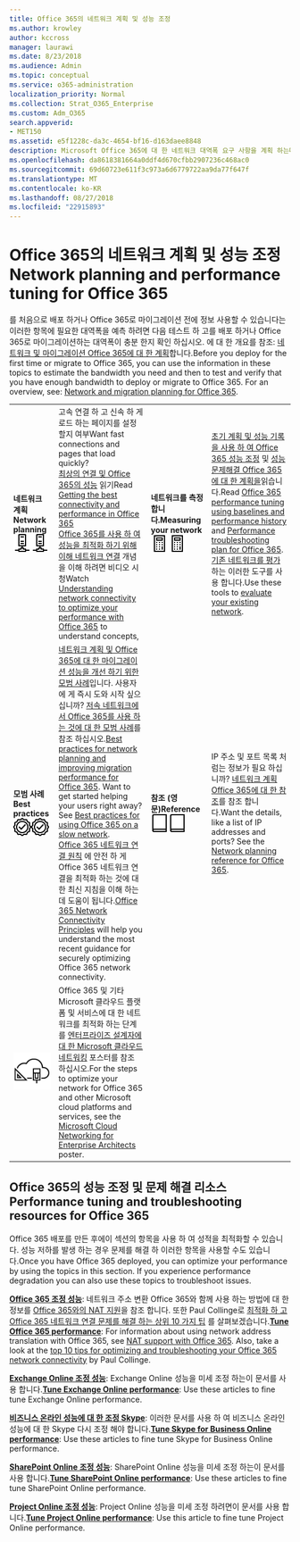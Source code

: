 ```yaml
---
title: Office 365의 네트워크 계획 및 성능 조정
ms.author: krowley
author: kccross
manager: laurawi
ms.date: 8/23/2018
ms.audience: Admin
ms.topic: conceptual
ms.service: o365-administration
localization_priority: Normal
ms.collection: Strat_O365_Enterprise
ms.custom: Adm_O365
search.appverid:
- MET150
ms.assetid: e5f1228c-da3c-4654-bf16-d163daee8848
description: Microsoft Office 365에 대 한 네트워크 대역폭 요구 사항을 계획 하는데 도움이 됩니다. 배포 하면 미세 조정 하려면 여기를 반환 하 고 Office 365 성능 문제를 해결 합니다.
ms.openlocfilehash: da8618381664a0ddf4d670cfbb2907236c468ac0
ms.sourcegitcommit: 69d60723e611f3c973a6d6779722aa9da77f647f
ms.translationtype: MT
ms.contentlocale: ko-KR
ms.lasthandoff: 08/27/2018
ms.locfileid: "22915893"
---
```

# <a name="network-planning-and-performance-tuning-for-office-365"></a><span data-ttu-id="dfe70-104">Office 365의 네트워크 계획 및 성능 조정</span><span class="sxs-lookup"><span data-stu-id="dfe70-104">Network planning and performance tuning for Office 365</span></span>
<span data-ttu-id="dfe70-p102">를 처음으로 배포 하거나 Office 365로 마이그레이션 전에 정보 사용할 수 있습니다는 이러한 항목에 필요한 대역폭을 예측 하려면 다음 테스트 하 고를 배포 하거나 Office 365로 마이그레이션하는 대역폭이 충분 한지 확인 하십시오. 에 대 한 개요를 참조: [네트워크 및 마이그레이션 Office 365에 대 한 계획](network-and-migration-planning.md)합니다.</span><span class="sxs-lookup"><span data-stu-id="dfe70-p102">Before you deploy for the first time or migrate to Office 365, you can use the information in these topics to estimate the bandwidth you need and then to test and verify that you have enough bandwidth to deploy or migrate to Office 365. For an overview, see: [Network and migration planning for Office 365](network-and-migration-planning.md).</span></span>
  
|||||
|:-----|:-----|:-----|:-----|
|<span data-ttu-id="dfe70-107">**네트워크 계획**</span><span class="sxs-lookup"><span data-stu-id="dfe70-107">**Network planning**</span></span> <br/> <span data-ttu-id="dfe70-108">![네트워크](media/5e9dcd06-601b-4b28-88dc-f524e7548794.png)</span><span class="sxs-lookup"><span data-stu-id="dfe70-108">![Network](media/5e9dcd06-601b-4b28-88dc-f524e7548794.png)</span></span>           <br/> |<span data-ttu-id="dfe70-109">고속 연결 하 고 신속 하 게 로드 하는 페이지를 설정할지 여부</span><span class="sxs-lookup"><span data-stu-id="dfe70-109">Want fast connections and pages that load quickly?</span></span>  <br/> <span data-ttu-id="dfe70-110">[최상의 연결 및 Office 365의 성능](https://aka.ms/o365perfprinciples) 읽기</span><span class="sxs-lookup"><span data-stu-id="dfe70-110">Read [Getting the best connectivity and performance in Office 365](https://aka.ms/o365perfprinciples)</span></span> <br/> <span data-ttu-id="dfe70-111">[Office 365를 사용 하 여 성능을 최적화 하기 위해 이해 네트워크 연결](https://blogs.office.com/2015/03/04/understanding-network-connectivity-optimize-performance-office-365/) 개념을 이해 하려면 비디오 시청</span><span class="sxs-lookup"><span data-stu-id="dfe70-111">Watch [Understanding network connectivity to optimize your performance with Office 365](https://blogs.office.com/2015/03/04/understanding-network-connectivity-optimize-performance-office-365/) to understand concepts,</span></span>  <br/> |<span data-ttu-id="dfe70-112">**네트워크를 측정합니다.**</span><span class="sxs-lookup"><span data-stu-id="dfe70-112">**Measuring your network**</span></span> <br/> <span data-ttu-id="dfe70-113">![계산기](media/d690a132-4884-40eb-a918-526bb3dff3cc.png)</span><span class="sxs-lookup"><span data-stu-id="dfe70-113">![Calculator](media/d690a132-4884-40eb-a918-526bb3dff3cc.png)</span></span>           <br/> |<span data-ttu-id="dfe70-114">[초기 계획 및 성능 기록을 사용 하 여 Office 365 성능 조정](performance-tuning-using-baselines-and-history.md) 및 [성능 문제해결 Office 365에 대 한 계획을](performance-troubleshooting-plan.md)읽습니다.</span><span class="sxs-lookup"><span data-stu-id="dfe70-114">Read [Office 365 performance tuning using baselines and performance history](performance-tuning-using-baselines-and-history.md) and [Performance troubleshooting plan for Office 365](performance-troubleshooting-plan.md).</span></span>  <br/> <span data-ttu-id="dfe70-115">[기존 네트워크를 평가](network-and-migration-planning.md#calculators)하는 이러한 도구를 사용 합니다.</span><span class="sxs-lookup"><span data-stu-id="dfe70-115">Use these tools to [evaluate your existing network](network-and-migration-planning.md#calculators).</span></span>  <br/> |
|<span data-ttu-id="dfe70-116">**모범 사례**</span><span class="sxs-lookup"><span data-stu-id="dfe70-116">**Best practices**</span></span> <br/> <span data-ttu-id="dfe70-117">![모범 사례](media/2a659a5c-1007-47d3-a6c6-a19e018ab29b.png)</span><span class="sxs-lookup"><span data-stu-id="dfe70-117">![Best practices](media/2a659a5c-1007-47d3-a6c6-a19e018ab29b.png)</span></span>           <br/> |<span data-ttu-id="dfe70-p103">[네트워크 계획 및 Office 365에 대 한 마이그레이션 성능을 개선 하기 위한 모범 사례](network-and-migration-planning.md#BestPractices)입니다. 사용자에 게 즉시 도와 시작 싶으십니까? [저속 네트워크에서 Office 365를 사용 하는 것에 대 한 모범 사례](https://support.office.com/article/fd16c8d2-4799-4c39-8fd7-045f06640166)를 참조 하십시오.</span><span class="sxs-lookup"><span data-stu-id="dfe70-p103">[Best practices for network planning and improving migration performance for Office 365](network-and-migration-planning.md#BestPractices). Want to get started helping your users right away? See [Best practices for using Office 365 on a slow network](https://support.office.com/article/fd16c8d2-4799-4c39-8fd7-045f06640166).  </span></span><br/> <span data-ttu-id="dfe70-121">[Office 365 네트워크 연결 원칙](https://aka.ms/o365networkingprinciples) 에 안전 하 게 Office 365 네트워크 연결을 최적화 하는 것에 대 한 최신 지침을 이해 하는데 도움이 됩니다.</span><span class="sxs-lookup"><span data-stu-id="dfe70-121">[Office 365 Network Connectivity Principles](https://aka.ms/o365networkingprinciples) will help you understand the most recent guidance for securely optimizing Office 365 network connectivity.</span></span>  <br/> |<span data-ttu-id="dfe70-122">**참조 (영문)**</span><span class="sxs-lookup"><span data-stu-id="dfe70-122">**Reference**</span></span> <br/> <span data-ttu-id="dfe70-123">![책 또는 저널](media/56dff3c1-f605-48d8-811f-7d13ce639ecd.png)</span><span class="sxs-lookup"><span data-stu-id="dfe70-123">![Book or Journal](media/56dff3c1-f605-48d8-811f-7d13ce639ecd.png)</span></span>           <br/> |<span data-ttu-id="dfe70-p104">IP 주소 및 포트 목록 처럼는 정보가 필요 하십니까? [네트워크 계획 Office 365에 대 한 참조](network-and-migration-planning.md#NetReference)를 참조 합니다.</span><span class="sxs-lookup"><span data-stu-id="dfe70-p104">Want the details, like a list of IP addresses and ports? See the [Network planning reference for Office 365](network-and-migration-planning.md#NetReference).  </span></span><br/> |
|![Microsoft 클라우드 네트워킹 엔터프라이즈 설계자 포스터 (영문)에 대 한 참조](media/3094be9f-2407-4fa5-896d-aa66ef7b9bb9.png)           <br/> |<span data-ttu-id="dfe70-127">Office 365 및 기타 Microsoft 클라우드 플랫폼 및 서비스에 대 한 네트워크를 최적화 하는 단계를 [엔터프라이즈 설계자에 대 한 Microsoft 클라우드 네트워킹](https://aka.ms/cloudarchnetworking) 포스터를 참조 하십시오.</span><span class="sxs-lookup"><span data-stu-id="dfe70-127">For the steps to optimize your network for Office 365 and other Microsoft cloud platforms and services, see the [Microsoft Cloud Networking for Enterprise Architects](https://aka.ms/cloudarchnetworking) poster.</span></span>  <br/> |
   
## <a name="performance-tuning-and-troubleshooting-resources-for-office-365"></a><span data-ttu-id="dfe70-128">Office 365의 성능 조정 및 문제 해결 리소스</span><span class="sxs-lookup"><span data-stu-id="dfe70-128">Performance tuning and troubleshooting resources for Office 365</span></span>
<span data-ttu-id="dfe70-129"><a name="apptuning"> </a></span><span class="sxs-lookup"><span data-stu-id="dfe70-129"></span></span>

<span data-ttu-id="dfe70-p105">Office 365 배포를 만든 후에이 섹션의 항목을 사용 하 여 성적을 최적화할 수 있습니다. 성능 저하를 발생 하는 경우 문제를 해결 하 이러한 항목을 사용할 수도 있습니다.</span><span class="sxs-lookup"><span data-stu-id="dfe70-p105">Once you have Office 365 deployed, you can optimize your performance by using the topics in this section. If you experience performance degradation you can also use these topics to troubleshoot issues.</span></span>
  
 <span data-ttu-id="dfe70-p106">**[Office 365 조정 성능](tune-office-365-performance.md)**: 네트워크 주소 변환 Office 365와 함께 사용 하는 방법에 대 한 정보를 [Office 365와의 NAT 지원](nat-support-with-office-365.md)을 참조 합니다. 또한 Paul Collinge로 [최적화 하 고 Office 365 네트워크 연결 문제를 해결 하는 상위 10 가지 팁](https://blogs.technet.com/b/onthewire/archive/2014/06/18/top-10-tips-for-optimising-amp-troubleshooting-your-office-365-network-connectivity.aspx) 를 살펴보겠습니다.</span><span class="sxs-lookup"><span data-stu-id="dfe70-p106">**[Tune Office 365 performance](tune-office-365-performance.md)**: For information about using network address translation with Office 365, see [NAT support with Office 365](nat-support-with-office-365.md). Also, take a look at the [top 10 tips for optimizing and troubleshooting your Office 365 network connectivity](https://blogs.technet.com/b/onthewire/archive/2014/06/18/top-10-tips-for-optimising-amp-troubleshooting-your-office-365-network-connectivity.aspx) by Paul Collinge.</span></span> 
  
 <span data-ttu-id="dfe70-134">**[Exchange Online 조정 성능](tune-exchange-online-performance.md)**: Exchange Online 성능을 미세 조정 하는이 문서를 사용 합니다.</span><span class="sxs-lookup"><span data-stu-id="dfe70-134">**[Tune Exchange Online performance](tune-exchange-online-performance.md)**: Use these articles to fine tune Exchange Online performance.</span></span> 
  
 <span data-ttu-id="dfe70-135">**[비즈니스 온라인 성능에 대 한 조정 Skype](tune-skype-for-business-online-performance.md)**: 이러한 문서를 사용 하 여 비즈니스 온라인 성능에 대 한 Skype 다시 조정 해야 합니다.</span><span class="sxs-lookup"><span data-stu-id="dfe70-135">**[Tune Skype for Business Online performance](tune-skype-for-business-online-performance.md)**: Use these articles to fine tune Skype for Business Online performance.</span></span> 
  
 <span data-ttu-id="dfe70-136">**[SharePoint Online 조정 성능](tune-sharepoint-online-performance.md)**: SharePoint Online 성능을 미세 조정 하는이 문서를 사용 합니다.</span><span class="sxs-lookup"><span data-stu-id="dfe70-136">**[Tune SharePoint Online performance](tune-sharepoint-online-performance.md)**: Use these articles to fine tune SharePoint Online performance.</span></span> 
  
 <span data-ttu-id="dfe70-137">**[Project Online 조정 성능](https://support.office.com/article/12ba0ebd-c616-42e5-b9b6-cad570e8409c)**: Project Online 성능을 미세 조정 하려면이 문서를 사용 합니다.</span><span class="sxs-lookup"><span data-stu-id="dfe70-137">**[Tune Project Online performance](https://support.office.com/article/12ba0ebd-c616-42e5-b9b6-cad570e8409c)**: Use this article to fine tune Project Online performance.</span></span> 
  

